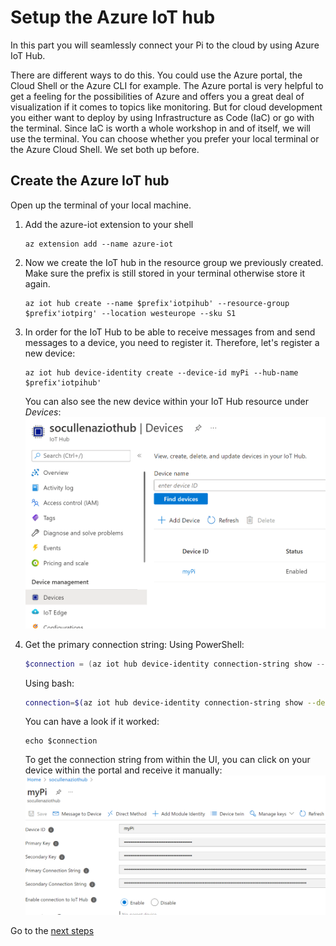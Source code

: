 # Setup the Azure IoT hub

In this part you will seamlessly connect your Pi to the cloud by using Azure IoT Hub.

There are different ways to do this. You could use the Azure portal, the Cloud Shell or the Azure CLI for example.
The Azure portal is very helpful to get a feeling for the possibilities of Azure and offers you a great deal of visualization if it comes to topics like monitoring. But for cloud development you either want to deploy by using Infrastructure as Code (IaC) or go with the terminal. Since IaC is worth a whole workshop in and of itself, we will use the terminal. You can choose whether you prefer your local terminal or the Azure Cloud Shell. We set both up before.

## Create the Azure IoT hub
Open up the terminal of your local machine.
1. Add the azure-iot extension to your shell
    ```shell
    az extension add --name azure-iot
    ```
1. Now we create the IoT hub in the resource group we previously created. Make sure the prefix is still stored in your terminal otherwise store it again.
    ```shell
    az iot hub create --name $prefix'iotpihub' --resource-group $prefix'iotpirg' --location westeurope --sku S1
    ```
1. In order for the IoT Hub to be able to receive messages from and send messages to a device, you need to register it. Therefore, let's register a new device:
    ```shell
    az iot hub device-identity create --device-id myPi --hub-name $prefix'iotpihub'
    ```
   You can also see the new device within your IoT Hub resource under _Devices_:
   ![Screenshot of IoT Hub devices within Azure portal](/images/02iotdevices.png)

1. Get the primary connection string:
    Using PowerShell:
    ```PowerShell
    $connection = (az iot hub device-identity connection-string show --device-id myPi --hub-name $prefix'iotpihub' --output tsv)
    ```
    Using bash:
    ```bash
    connection=$(az iot hub device-identity connection-string show --device-id myPi --hub-name $prefix'iotpihub' --output tsv)
    ```
    You can have a look if it worked:
    ```shell
    echo $connection
    ```

    To get the connection string from within the UI, you can click on your device within the portal and receive it manually:
    ![Screenshot of Azure portal with device connection string displayed](/images/02iotdevicestring.png)

Go to the [next steps](./03_pi_app.md)
